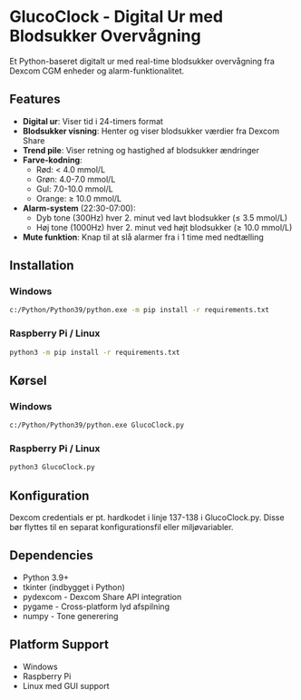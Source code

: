 # GlucoClock - Digital Ur med Blodsukker Overvågning

Et Python-baseret digitalt ur med real-time blodsukker overvågning fra Dexcom CGM enheder og alarm-funktionalitet.

## Features

- **Digital ur**: Viser tid i 24-timers format
- **Blodsukker visning**: Henter og viser blodsukker værdier fra Dexcom Share
- **Trend pile**: Viser retning og hastighed af blodsukker ændringer
- **Farve-kodning**: 
  - Rød: < 4.0 mmol/L
  - Grøn: 4.0-7.0 mmol/L  
  - Gul: 7.0-10.0 mmol/L
  - Orange: ≥ 10.0 mmol/L
- **Alarm-system** (22:30-07:00):
  - Dyb tone (300Hz) hver 2. minut ved lavt blodsukker (≤ 3.5 mmol/L)
  - Høj tone (1000Hz) hver 2. minut ved højt blodsukker (≥ 10.0 mmol/L)
- **Mute funktion**: Knap til at slå alarmer fra i 1 time med nedtælling

## Installation

### Windows
```bash
c:/Python/Python39/python.exe -m pip install -r requirements.txt
```

### Raspberry Pi / Linux
```bash
python3 -m pip install -r requirements.txt
```

## Kørsel

### Windows
```bash
c:/Python/Python39/python.exe GlucoClock.py
```

### Raspberry Pi / Linux
```bash
python3 GlucoClock.py
```

## Konfiguration

Dexcom credentials er pt. hardkodet i linje 137-138 i GlucoClock.py. 
Disse bør flyttes til en separat konfigurationsfil eller miljøvariabler.

## Dependencies

- Python 3.9+
- tkinter (indbygget i Python)
- pydexcom - Dexcom Share API integration
- pygame - Cross-platform lyd afspilning
- numpy - Tone generering

## Platform Support

- Windows
- Raspberry Pi
- Linux med GUI support
